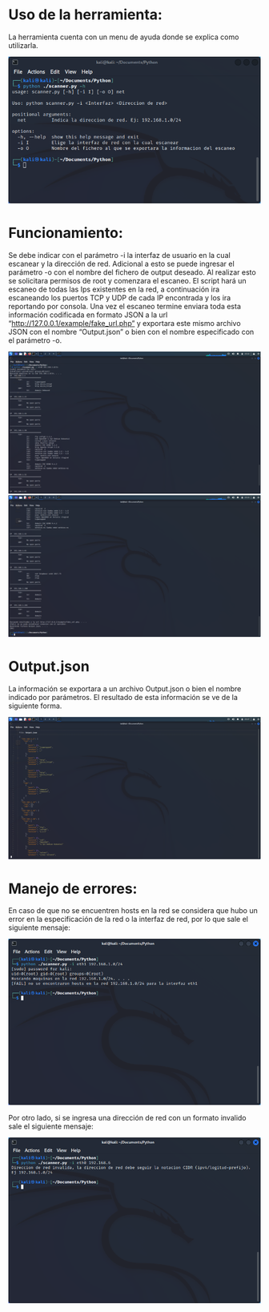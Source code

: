 # Uso de la herramienta:

La herramienta cuenta con un menu de ayuda donde se explica como utilizarla.

![help menu](assets/help-menu.png)

# Funcionamiento:

Se debe indicar con el parámetro -i la interfaz de usuario en la cual escanear y la dirección de red. Adicional a esto se puede ingresar el parámetro -o con el nombre del fichero de output deseado.
Al realizar esto se solicitara permisos de root y comenzara el escaneo. El script hará un escaneo de todas las Ips existentes en la red, a continuación ira escaneando los puertos TCP y UDP de cada IP encontrada y los ira reportando por consola.
Una vez el escaneo termine enviara toda esta información codificada en formato JSON a la url “http://127.0.0.1/example/fake_url.php” y exportara este mismo archivo JSON con el nombre “Output.json” o bien con el nombre especificado con el parámetro -o.

![scan parte 1](assets/scan-output-1.png)
![scan parte 2](assets/scan-output-2.png)

# Output.json

La información se exportara a un archivo Output.json o bien el nombre indicado por parámetros. El resultado de esta información se ve de la siguiente forma.

![archivo output.json](assets/json-file.png)

# Manejo de errores:

En caso de que no se encuentren hosts en la red se considera que hubo un error en la especificación de la red o la interfaz de red, por lo que sale el siguiente mensaje:

![ningun host encontrado](assets/no-hosts.png)

Por otro lado, si se ingresa una dirección de red con un formato invalido sale el siguiente mensaje:

![red invalida](assets/red-invalida.png)
